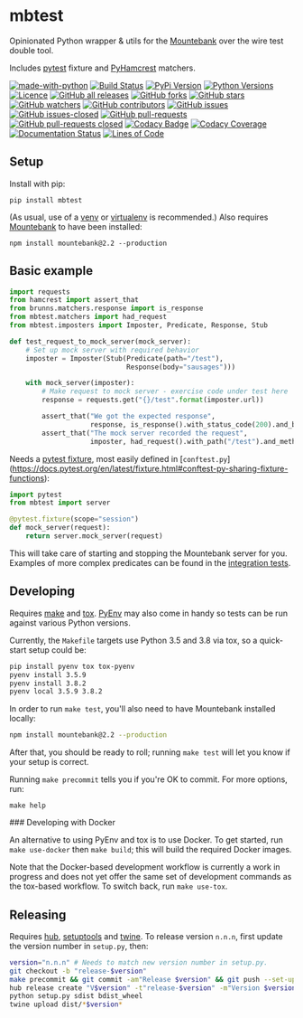 # mbtest

Opinionated Python wrapper & utils for the [Mountebank](http://www.mbtest.org/) over the wire test double tool.

Includes [pytest](https://pytest.org) fixture and [PyHamcrest](https://pyhamcrest.readthedocs.io) matchers.

[![made-with-python](https://img.shields.io/badge/Made%20with-Python-1f425f.svg)](https://www.python.org/)
[![Build Status](https://travis-ci.org/brunns/mbtest.svg?branch=master&logo=travis)](https://travis-ci.org/brunns/mbtest)
[![PyPi Version](https://img.shields.io/pypi/v/mbtest.svg?logo=pypi)](https://pypi.org/project/mbtest/#history)
[![Python Versions](https://img.shields.io/pypi/pyversions/mbtest.svg?logo=python)](https://pypi.org/project/mbtest/)
[![Licence](https://img.shields.io/github/license/brunns/mbtest.svg)](https://github.com/brunns/mbtest/blob/master/LICENSE)
[![GitHub all releases](https://img.shields.io/github/downloads/brunns/mbtest/total.svg?logo=github)](https://github.com/brunns/mbtest/releases/)
[![GitHub forks](https://img.shields.io/github/forks/brunns/mbtest.svg?label=Fork&logo=github)](https://github.com/brunns/mbtest/network/members)
[![GitHub stars](https://img.shields.io/github/stars/brunns/mbtest.svg?label=Star&logo=github)](https://github.com/brunns/mbtest/stargazers/)
[![GitHub watchers](https://img.shields.io/github/watchers/brunns/mbtest.svg?label=Watch&logo=github)](https://github.com/brunns/mbtest/watchers/)
[![GitHub contributors](https://img.shields.io/github/contributors/brunns/mbtest.svg?logo=github)](https://github.com/brunns/mbtest/graphs/contributors/)
[![GitHub issues](https://img.shields.io/github/issues/brunns/mbtest.svg?logo=github)](https://github.com/brunns/mbtest/issues/)
[![GitHub issues-closed](https://img.shields.io/github/issues-closed/brunns/mbtest.svg?logo=github)](https://github.com/brunns/mbtest/issues?q=is%3Aissue+is%3Aclosed)
[![GitHub pull-requests](https://img.shields.io/github/issues-pr/brunns/mbtest.svg?logo=github)](https://github.com/brunns/mbtest/pulls)
[![GitHub pull-requests closed](https://img.shields.io/github/issues-pr-closed/brunns/mbtest.svg?logo=github)](https://github.com/brunns/mbtest/pulls?utf8=%E2%9C%93&q=is%3Apr+is%3Aclosed)
[![Codacy Badge](https://api.codacy.com/project/badge/Grade/3b7c694664974d17a34e594c43af0c1b)](https://www.codacy.com/app/brunns/mbtest)
[![Codacy Coverage](https://api.codacy.com/project/badge/coverage/3b7c694664974d17a34e594c43af0c1b)](https://www.codacy.com/app/brunns/mbtest)
[![Documentation Status](https://readthedocs.org/projects/mbtest/badge/?version=latest)](https://mbtest.readthedocs.io/en/latest/?badge=latest)
[![Lines of Code](https://tokei.rs/b1/github/brunns/mbtest)](https://github.com/brunns/mbtest)

## Setup

Install with pip:

    pip install mbtest

(As usual, use of a [venv](https://docs.python.org/3/library/venv.html) or [virtualenv](https://virtualenv.pypa.io) is recommended.) Also requires [Mountebank](http://www.mbtest.org/) to have been installed:

    npm install mountebank@2.2 --production

## Basic example

```python
import requests
from hamcrest import assert_that
from brunns.matchers.response import is_response
from mbtest.matchers import had_request
from mbtest.imposters import Imposter, Predicate, Response, Stub

def test_request_to_mock_server(mock_server):
    # Set up mock server with required behavior
    imposter = Imposter(Stub(Predicate(path="/test"), 
                             Response(body="sausages")))

    with mock_server(imposter):
        # Make request to mock server - exercise code under test here
        response = requests.get("{}/test".format(imposter.url))

        assert_that("We got the expected response", 
                    response, is_response().with_status_code(200).and_body("sausages"))
        assert_that("The mock server recorded the request", 
                    imposter, had_request().with_path("/test").and_method("GET"))
```

Needs a [pytest fixture](https://docs.pytest.org/en/latest/fixture.html), most easily defined in [`conftest.py`]
(https://docs.pytest.org/en/latest/fixture.html#conftest-py-sharing-fixture-functions):

```python
import pytest
from mbtest import server

@pytest.fixture(scope="session")
def mock_server(request):
    return server.mock_server(request)
```

This will take care of starting and stopping the Mountebank server for you. Examples of more complex predicates can be 
found in the [integration tests](https://github.com/brunns/mbtest/tree/master/tests/integration/).

## Developing

Requires [make](https://www.gnu.org/software/make/manual/html_node/index.html) and [tox](https://tox.readthedocs.io). 
[PyEnv](https://github.com/pyenv/pyenv) may also come in handy so tests can be run against various Python versions. 

Currently, the `Makefile` targets use Python 3.5 and 3.8 via tox, so a quick-start setup could be:

```sh
pip install pyenv tox tox-pyenv
pyenv install 3.5.9
pyenv install 3.8.2
pyenv local 3.5.9 3.8.2
```

In order to run `make test`, you'll also need to have Mountebank installed locally:

```sh
npm install mountebank@2.2 --production
```

After that, you should be ready to roll; running `make test` will let you know if your setup is correct.

Running `make precommit` tells you if you're OK to commit. For more options, run:

    make help
    
### Developing with Docker

An alternative to using PyEnv and tox is to use Docker. To get started, run `make use-docker` then `make build`; this
will build the required Docker images. 

Note that the Docker-based development workflow is currently a work in progress and does not yet offer the same set of 
development commands as the tox-based workflow. To switch back, run `make use-tox`.

## Releasing

Requires [hub](https://hub.github.com/), [setuptools](https://setuptools.readthedocs.io) and 
[twine](https://twine.readthedocs.io). To release version `n.n.n`, first update the version number in `setup.py`, then:

```sh
version="n.n.n" # Needs to match new version number in setup.py.
git checkout -b "release-$version"
make precommit && git commit -am"Release $version" && git push --set-upstream origin "release-$version" # If not already all pushed, which it should be.
hub release create "V$version" -t"release-$version" -m"Version $version"
python setup.py sdist bdist_wheel
twine upload dist/*$version*
```